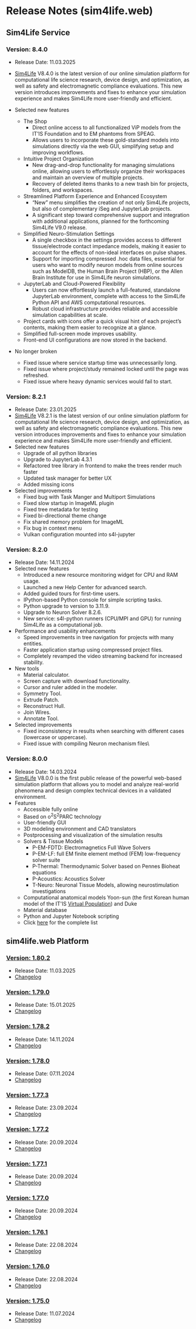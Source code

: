 # Release Notes (sim4life.web)

## Sim4Life Service

### Version: 8.4.0
 - Release Date: 11.03.2025
 - [Sim4Life](https://sim4life.swiss/) V8.4.0 is the latest version of our online simulation platform for computational life science research, device design, and optimization, as well as safety and electromagnetic compliance evaluations. This new version introduces improvements and fixes to enhance your simulation experience and makes Sim4Life more user-friendly and efficient.
 - Selected new features
    - The Shop
        - Direct online access to all functionalized ViP models from the IT’IS Foundation and to EM phantoms from SPEAG.
        - Allows users to incorporate these gold-standard models into simulations directly via the web GUI, simplifying setup and improving workflows.
    - Intuitive Project Organization
        - New drag-and-drop functionality for managing simulations online, allowing users to effortlessly organize their workspaces and maintain an overview of multiple projects.
        - Recovery of deleted items thanks to a new trash bin for projects, folders, and workspaces.
    - Streamlined Platform Experience and Enhanced Ecosystem
        - “New” menu simplifies the creation of not only Sim4Life projects, but also of complementary iSeg and JupyterLab projects.
        - A significant step toward comprehensive support and integration with additional applications, planned for the forthcoming Sim4Life V9.0 release.
    - Simplified Neuro-Stimulation Settings
        - A single checkbox in the settings provides access to different tissue/electrode contact impedance models, making it easier to account for the effects of non-ideal interfaces on pulse shapes.
        - Support for importing compressed .hoc data files, essential for users who want to modify neuron models from online sources such as ModelDB, the Human Brain Project (HBP), or the Allen Brain Institute for use in Sim4Life neuron simulations.
    - JupyterLab and Cloud-Powered Flexibility
        - Users can now effortlessly launch a full-featured, standalone JupyterLab environment, complete with access to the Sim4Life Python API and AWS computational resources.
        - Robust cloud infrastructure provides reliable and accessible simulation capabilities at scale.
    - Project cards with icons offer a quick visual hint of each project’s contents, making them easier to recognize at a glance.
    - Simplified full-screen mode improves usability.
    - Front-end UI configurations are now stored in the backend.

- No longer broken
    - Fixed issue where service startup time was unnecessarily long.
    - Fixed issue where project/study remained locked until the page was refreshed.
    - Fixed issue where heavy dynamic services would fail to start.


### Version: 8.2.1
 - Release Date: 23.01.2025
 - [Sim4Life](https://sim4life.swiss/) V8.2.1 is the latest version of our online simulation platform for computational life science research, device design, and optimization, as well as safety and electromagnetic compliance evaluations. This new version introduces improvements and fixes to enhance your simulation experience and makes Sim4Life more user-friendly and efficient.
 - Selected new features
    - Upgrade of all python libraries
    - Upgrade to JupyterLab 4.3.1
    - Refactored tree library in frontend to make the trees render much faster
    - Updated task manager for better UX
    - Added missing icons
- Selected improvements
    - Fixed bug with Task Manger and Multiport Simulations
    - Fixed slow startup in ImageML plugin
    - Fixed tree metadata for testing
    - Fixed bi-directional theme change
    - Fix shared memory problem for ImageML
    - Fix bug in context menu
    - Vulkan configuration mounted into s4l-jupyter

### Version: 8.2.0
 - Release Date: 14.11.2024
 - Selected new features
    - Introduced a new resource monitoring widget for CPU and RAM usage.
    - Launched a new Help Center for advanced search.
    - Added guided tours for first-time users.
    - IPython-based Python console for simple scripting tasks.
    - Python upgrade to version to 3.11.9.
    - Upgrade to Neuron Solver 8.2.6.
    - New service: s4l-python runners (CPU/MPI and GPU) for running Sim4Life as a computational job.
- Performance and usability enhancements
    - Speed improvements in tree navigation for projects with many entities.
    - Faster application startup using compressed project files.
    - Completely revamped the video streaming backend for increased stability.
- New tools
    - Material calculator.
    - Screen capture with download functionality.
    - Cursor and ruler added in the modeler.
    - Symmetry Tool.
    - Extrude Patch.
    - Reconstruct Hull.
    - Join Wires.
    - Annotate Tool.
- Selected improvements
    - Fixed inconsistency in results when searching with different cases (lowercase or uppercase).
    - Fixed issue with compiling Neuron mechanism files\

### Version: 8.0.0
 - Release Date: 14.03.2024
 - [Sim4Life](https://sim4life.swiss/) V8.0.0 is the first public release of the powerful web-based simulation platform that allows you to model and analyze real-world phenomena and design complex technical devices in a validated environment. 
 - Features
    - Accessible fully online
    - Based on o<sup>2</sup>S<sup>2</sup>PARC technology
    - User-friendly GUI
    - 3D modeling environment and CAD translators
    - Postprocessing and visualization of the simulation results 
    - Solvers & Tissue Models
        * P-EM-FDTD: Electromagnetics Full Wave Solvers
        * P-EM-LF: full EM finite element method (FEM) low-frequency solver suite
        * P-Thermal: Thermodynamic Solver based on Pennes Bioheat equations
        * P-Acoustics: Acoustics Solver
        * T-Neuro: Neuronal Tissue Models, allowing neurostimulation investigations
    - Computational anatomical models Yoon-sun (the first Korean human model of the IT'IS [Virtual Population](https://sim4life.swiss/virtual-population)) and Duke
    - Material database
    - Python and Jupyter Notebook scripting
    - Click [here](https://sim4life.swiss/specifications) for the complete list


## sim4life.web Platform

<h3 id="v1.80.2"><a href="https://github.com/ITISFoundation/osparc-issues/blob/master/release-notes/s4l/v1.80.2.md">Version: 1.80.2</a></h3>
 
 - Release Date: 11.03.2025
 - [Changelog](https://github.com/ITISFoundation/osparc-issues/blob/master/release-notes/s4l/v1.80.2.md) 

<h3 id="v1.79.0"><a href="https://github.com/ITISFoundation/osparc-issues/blob/master/release-notes/s4l/v1.79.0.md">Version: 1.79.0</a></h3>
 
 - Release Date: 15.01.2025
 - [Changelog](https://github.com/ITISFoundation/osparc-issues/blob/master/release-notes/s4l/v1.79.0.md) 

<h3 id="v1.78.2"><a href="https://github.com/ITISFoundation/osparc-issues/blob/master/release-notes/s4l/v1.78.2.md">Version: 1.78.2</a></h3>
 
 - Release Date: 14.11.2024
 - [Changelog](https://github.com/ITISFoundation/osparc-issues/blob/master/release-notes/s4l/v1.78.2.md)

<h3 id="v1.78.0"><a href="https://github.com/ITISFoundation/osparc-issues/blob/master/release-notes/s4l/v1.78.0.md">Version: 1.78.0</a></h3>
 
 - Release Date: 07.11.2024
 - [Changelog](https://github.com/ITISFoundation/osparc-issues/blob/master/release-notes/s4l/v1.78.0.md)

<h3 id="v1.77.3"><a href="https://github.com/ITISFoundation/osparc-issues/blob/master/release-notes/s4l/v1.77.3.md">Version: 1.77.3</a></h3>
 
 - Release Date: 23.09.2024
 - [Changelog](https://github.com/ITISFoundation/osparc-issues/blob/master/release-notes/s4l/v1.77.3.md)

<h3 id="v1.77.2"><a href="https://github.com/ITISFoundation/osparc-issues/blob/master/release-notes/s4l/v1.77.2.md">Version: 1.77.2</a></h3>
 
 - Release Date: 20.09.2024
 - [Changelog](https://github.com/ITISFoundation/osparc-issues/blob/master/release-notes/s4l/v1.77.2.md)

<h3 id="v1.77.1"><a href="https://github.com/ITISFoundation/osparc-issues/blob/master/release-notes/s4l/v1.77.1.md">Version: 1.77.1</a></h3>
 
 - Release Date: 20.09.2024
 - [Changelog](https://github.com/ITISFoundation/osparc-issues/blob/master/release-notes/s4l/v1.77.1.md)

<h3 id="v1.77.0"><a href="https://github.com/ITISFoundation/osparc-issues/blob/master/release-notes/s4l/v1.77.0.md">Version: 1.77.0</a></h3>
 
 - Release Date: 20.09.2024
 - [Changelog](https://github.com/ITISFoundation/osparc-issues/blob/master/release-notes/s4l/v1.77.0.md)

<h3 id="v1.76.1"><a href="https://github.com/ITISFoundation/osparc-issues/blob/master/release-notes/s4l/v1.76.1.md">Version: 1.76.1</a></h3>
 
 - Release Date: 22.08.2024
 - [Changelog](https://github.com/ITISFoundation/osparc-issues/blob/master/release-notes/s4l/v1.76.1.md)

<h3 id="v1.76.0"><a href="https://github.com/ITISFoundation/osparc-issues/blob/master/release-notes/s4l/v1.76.0.md">Version: 1.76.0</a></h3>
 
 - Release Date: 22.08.2024
 - [Changelog](https://github.com/ITISFoundation/osparc-issues/blob/master/release-notes/s4l/v1.76.0.md)


<h3 id="v1.75.0"><a href="https://github.com/ITISFoundation/osparc-issues/blob/master/release-notes/s4l/v1.75.0.md">Version: 1.75.0</a></h3>
 
 - Release Date: 11.07.2024
 - [Changelog](https://github.com/ITISFoundation/osparc-issues/blob/master/release-notes/s4l/v1.75.0.md)



